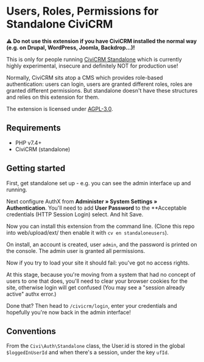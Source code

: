 # Users, Roles, Permissions for Standalone CiviCRM 

**⚠️ Do not use this extension if you have CiviCRM installed the normal way (e.g. on Drupal, WordPress, Joomla, Backdrop...)!**

This is only for people running [CiviCRM Standalone](https://github.com/civicrm/civicrm-standalone/) which is currently highly experimental, insecure and definitely NOT for production use!

Normally, CiviCRM sits atop a CMS which provides role-based authentication: users can login, users are granted different roles, roles are granted different permissions. But standalone doesn't have these structures and relies on this extension for them.

The extension is licensed under [AGPL-3.0](LICENSE.txt).

## Requirements

* PHP v7.4+
* CiviCRM (standalone)


## Getting started

First, get standalone set up - e.g. you can see the admin interface up and running.

Next configure AuthX from **Administer » System Settings » Authentication**. You'll need to add **User Password** to the **Acceptable credentials (HTTP Session Login) select. And hit Save.

Now you can install this extension from the command line. (Clone this repo into web/upload/ext/ then enable it with `cv en standaloneusers`).

On install, an account is created, user `admin`, and the password is printed on the console. The admin user is granted all permissions.

Now if you try to load your site it should fail: you've got no access rights.

At this stage, because you're moving from a system that had no concept of users to one that does, you'll need to clear your browser cookies for the site, otherwise login will get confused (You may see a "session already active" authx error.)

Done that? Then head to `/civicrm/login`, enter your credentials and hopefully you're now back in the admin interface!



## Conventions

From the `Civi\Auth\Standalone` class, the User.id is stored in the global `$loggedInUserId` and when there's a session, under the key `ufId`.

